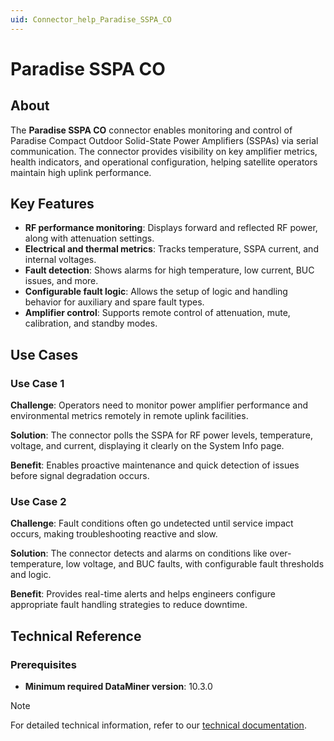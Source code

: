 ```yaml
---
uid: Connector_help_Paradise_SSPA_CO
---
```


# Paradise SSPA CO

## About

The **Paradise SSPA CO** connector enables monitoring and control of Paradise Compact Outdoor Solid-State Power Amplifiers (SSPAs) via serial communication. The connector provides visibility on key amplifier metrics, health indicators, and operational configuration, helping satellite operators maintain high uplink performance.

## Key Features

- **RF performance monitoring**: Displays forward and reflected RF power, along with attenuation settings.
- **Electrical and thermal metrics**: Tracks temperature, SSPA current, and internal voltages.
- **Fault detection**: Shows alarms for high temperature, low current, BUC issues, and more.
- **Configurable fault logic**: Allows the setup of logic and handling behavior for auxiliary and spare fault types.
- **Amplifier control**: Supports remote control of attenuation, mute, calibration, and standby modes.

## Use Cases

### Use Case 1

**Challenge**: Operators need to monitor power amplifier performance and environmental metrics remotely in remote uplink facilities.

**Solution**: The connector polls the SSPA for RF power levels, temperature, voltage, and current, displaying it clearly on the System Info page.

**Benefit**: Enables proactive maintenance and quick detection of issues before signal degradation occurs.

### Use Case 2

**Challenge**: Fault conditions often go undetected until service impact occurs, making troubleshooting reactive and slow.

**Solution**: The connector detects and alarms on conditions like over-temperature, low voltage, and BUC faults, with configurable fault thresholds and logic.

**Benefit**: Provides real-time alerts and helps engineers configure appropriate fault handling strategies to reduce downtime.

## Technical Reference

### Prerequisites

- **Minimum required DataMiner version**: 10.3.0

> [!NOTE]
> For detailed technical information, refer to our [technical documentation](xref:Connector_help_Paradise_SSPA_CO_Technical).
